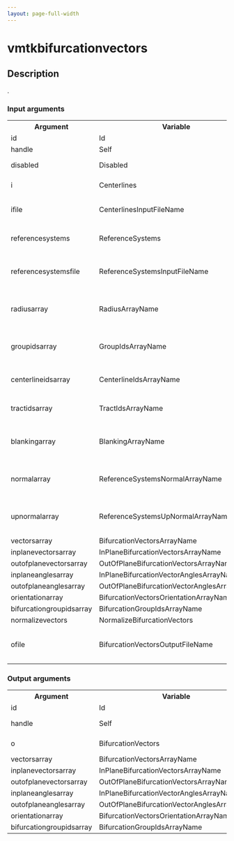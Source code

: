 ```yaml
---
layout: page-full-width
---
```

<h1>vmtkbifurcationvectors</h1>
<h2>Description</h2>
.
<h3>Input arguments</h3>
<table class="vmtkscripts">
<tr>
<th>Argument</th><th>Variable</th><th>Type</th><th>Length</th><th>Range</th><th>Default</th><th>Description</th>
</tr>
<tr><td>id</td><td>Id</td><td>str</td><td>1</td><td></td><td>0</td><td>script id</td>
</tr>
<tr><td>handle</td><td>Self</td><td>self</td><td>1</td><td></td><td></td><td>handle to self</td>
</tr>
<tr><td>disabled</td><td>Disabled</td><td>bool</td><td>1</td><td></td><td>0</td><td>disable execution and piping</td>
</tr>
<tr><td>i</td><td>Centerlines</td><td>vtkPolyData</td><td>1</td><td></td><td></td><td>the input split centerlines</td>
</tr>
<tr><td>ifile</td><td>CenterlinesInputFileName</td><td>str</td><td>1</td><td></td><td></td><td>filename for the default Centerlines reader</td>
</tr>
<tr><td>referencesystems</td><td>ReferenceSystems</td><td>vtkPolyData</td><td>1</td><td></td><td></td><td>reference systems relative to the split centerlines</td>
</tr>
<tr><td>referencesystemsfile</td><td>ReferenceSystemsInputFileName</td><td>str</td><td>1</td><td></td><td></td><td>filename for the default ReferenceSystems reader</td>
</tr>
<tr><td>radiusarray</td><td>RadiusArrayName</td><td>str</td><td>1</td><td></td><td></td><td>name of the array where centerline radius values are stored</td>
</tr>
<tr><td>groupidsarray</td><td>GroupIdsArrayName</td><td>str</td><td>1</td><td></td><td></td><td>name of the array where centerline group ids are stored</td>
</tr>
<tr><td>centerlineidsarray</td><td>CenterlineIdsArrayName</td><td>str</td><td>1</td><td></td><td></td><td>name of the array where centerline ids are stored</td>
</tr>
<tr><td>tractidsarray</td><td>TractIdsArrayName</td><td>str</td><td>1</td><td></td><td></td><td>name of the array where centerline tract ids are stored</td>
</tr>
<tr><td>blankingarray</td><td>BlankingArrayName</td><td>str</td><td>1</td><td></td><td></td><td>name of the array where blanking information about branches is stored</td>
</tr>
<tr><td>normalarray</td><td>ReferenceSystemsNormalArrayName</td><td>str</td><td>1</td><td></td><td></td><td>name of the array where reference system normal vectors are stored</td>
</tr>
<tr><td>upnormalarray</td><td>ReferenceSystemsUpNormalArrayName</td><td>str</td><td>1</td><td></td><td></td><td>name of the array where reference system upnormal vectors are stored</td>
</tr>
<tr><td>vectorsarray</td><td>BifurcationVectorsArrayName</td><td>str</td><td>1</td><td></td><td>BifurcationVectors</td><td></td>
</tr>
<tr><td>inplanevectorsarray</td><td>InPlaneBifurcationVectorsArrayName</td><td>str</td><td>1</td><td></td><td>InPlaneBifurcationVectors</td><td></td>
</tr>
<tr><td>outofplanevectorsarray</td><td>OutOfPlaneBifurcationVectorsArrayName</td><td>str</td><td>1</td><td></td><td>OutOfPlaneBifurcationVectors</td><td></td>
</tr>
<tr><td>inplaneanglesarray</td><td>InPlaneBifurcationVectorAnglesArrayName</td><td>str</td><td>1</td><td></td><td>InPlaneBifurcationVectorAngles</td><td></td>
</tr>
<tr><td>outofplaneanglesarray</td><td>OutOfPlaneBifurcationVectorAnglesArrayName</td><td>str</td><td>1</td><td></td><td>OutOfPlaneBifurcationVectorAngles</td><td></td>
</tr>
<tr><td>orientationarray</td><td>BifurcationVectorsOrientationArrayName</td><td>str</td><td>1</td><td></td><td>BifurcationVectorsOrientation</td><td></td>
</tr>
<tr><td>bifurcationgroupidsarray</td><td>BifurcationGroupIdsArrayName</td><td>str</td><td>1</td><td></td><td>BifurcationGroupIds</td><td></td>
</tr>
<tr><td>normalizevectors</td><td>NormalizeBifurcationVectors</td><td>bool</td><td>1</td><td></td><td>0</td><td></td>
</tr>
<tr><td>ofile</td><td>BifurcationVectorsOutputFileName</td><td>str</td><td>1</td><td></td><td></td><td>filename for the default BifurcationVectors writer</td>
</tr>
</table><h3>Output arguments</h3>
<table class="vmtkscripts">
<tr>
<th>Argument</th><th>Variable</th><th>Type</th><th>Length</th><th>Range</th><th>Default</th><th>Description</th>
</tr>
<tr><td>id</td><td>Id</td><td>str</td><td>1</td><td></td><td>0</td><td>script id</td>
</tr>
<tr><td>handle</td><td>Self</td><td>self</td><td>1</td><td></td><td></td><td>handle to self</td>
</tr>
<tr><td>o</td><td>BifurcationVectors</td><td>vtkPolyData</td><td>1</td><td></td><td></td><td>the output data</td>
</tr>
<tr><td>vectorsarray</td><td>BifurcationVectorsArrayName</td><td>str</td><td>1</td><td></td><td>BifurcationVectors</td><td></td>
</tr>
<tr><td>inplanevectorsarray</td><td>InPlaneBifurcationVectorsArrayName</td><td>str</td><td>1</td><td></td><td>InPlaneBifurcationVectors</td><td></td>
</tr>
<tr><td>outofplanevectorsarray</td><td>OutOfPlaneBifurcationVectorsArrayName</td><td>str</td><td>1</td><td></td><td>OutOfPlaneBifurcationVectors</td><td></td>
</tr>
<tr><td>inplaneanglesarray</td><td>InPlaneBifurcationVectorAnglesArrayName</td><td>str</td><td>1</td><td></td><td>InPlaneBifurcationVectorAngles</td><td></td>
</tr>
<tr><td>outofplaneanglesarray</td><td>OutOfPlaneBifurcationVectorAnglesArrayName</td><td>str</td><td>1</td><td></td><td>OutOfPlaneBifurcationVectorAngles</td><td></td>
</tr>
<tr><td>orientationarray</td><td>BifurcationVectorsOrientationArrayName</td><td>str</td><td>1</td><td></td><td>BifurcationVectorsOrientation</td><td></td>
</tr>
<tr><td>bifurcationgroupidsarray</td><td>BifurcationGroupIdsArrayName</td><td>str</td><td>1</td><td></td><td>BifurcationGroupIds</td><td></td>
</tr>
</table>
